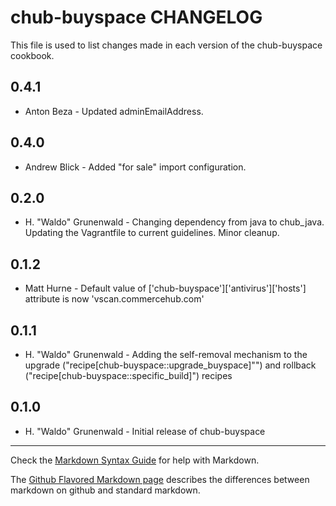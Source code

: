 chub-buyspace CHANGELOG
=======================

This file is used to list changes made in each version of the chub-buyspace cookbook.

0.4.1
-----
- Anton Beza - Updated adminEmailAddress.

0.4.0
-----
- Andrew Blick - Added "for sale" import configuration.

0.2.0
-----
- H. "Waldo" Grunenwald - Changing dependency from java to chub_java. Updating the Vagrantfile to current guidelines. Minor cleanup.

0.1.2
-----
- Matt Hurne - Default value of ['chub-buyspace']['antivirus']['hosts'] attribute is now 'vscan.commercehub.com'

0.1.1
-----
- H. "Waldo" Grunenwald - Adding the self-removal mechanism to the upgrade 
("recipe[chub-buyspace::upgrade_buyspace]"") and rollback 
("recipe[chub-buyspace::specific_build]") recipes

0.1.0
-----
- H. "Waldo" Grunenwald - Initial release of chub-buyspace

- - -
Check the [Markdown Syntax Guide](http://daringfireball.net/projects/markdown/syntax) for help with Markdown.

The [Github Flavored Markdown page](http://github.github.com/github-flavored-markdown/) describes the differences between markdown on github and standard markdown.
